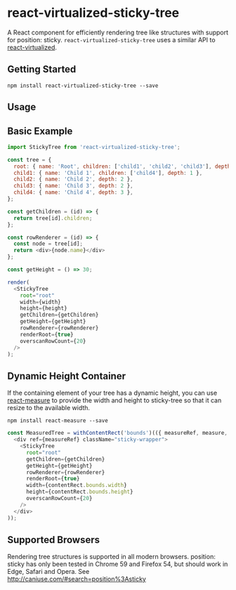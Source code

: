 # react-virtualized-sticky-tree
A React component for efficiently rendering tree like structures with support for position: sticky. `react-virtualized-sticky-tree` uses a similar API to [react-virtualized](https://github.com/bvaughn/react-virtualized).

## Getting Started

`npm install react-virtualized-sticky-tree --save`

## Usage

## Basic Example

```js
import StickyTree from 'react-virtualized-sticky-tree';

const tree = {
  root: { name: 'Root', children: ['child1', 'child2', 'child3'], depth: 0 },
  child1: { name: 'Child 1', children: ['child4'], depth: 1 },
  child2: { name: 'Child 2', depth: 2 },
  child3: { name: 'Child 3', depth: 2 },
  child4: { name: 'Child 4', depth: 3 },
};

const getChildren = (id) => {
  return tree[id].children;
};

const rowRenderer = (id) => {
  const node = tree[id];
  return <div>{node.name}</div>
};

const getHeight = () => 30;

render(
  <StickyTree
    root="root"
    width={width}
    height={height}
    getChildren={getChildren}
    getHeight={getHeight}
    rowRenderer={rowRenderer}
    renderRoot={true}
    overscanRowCount={20}
  />
);
```

## Dynamic Height Container

If the containing element of your tree has a dynamic height, you can use [react-measure](https://github.com/souporserious/react-measure) to provide the width and height to sticky-tree so that it can resize to the available width.

`npm install react-measure --save`

```js
const MeasuredTree = withContentRect('bounds')(({ measureRef, measure, contentRect }) => (
  <div ref={measureRef} className="sticky-wrapper">
    <StickyTree
      root="root"
      getChildren={getChildren}
      getHeight={getHeight}
      rowRenderer={rowRenderer}
      renderRoot={true}
      width={contentRect.bounds.width}
      height={contentRect.bounds.height}
      overscanRowCount={20}
    />
  </div>
));
```

## Supported Browsers

Rendering tree structures is supported in all modern browsers. position: sticky has only been tested in Chrome 59 and Firefox 54, but should work in Edge, Safari and Opera. See http://caniuse.com/#search=position%3Asticky
